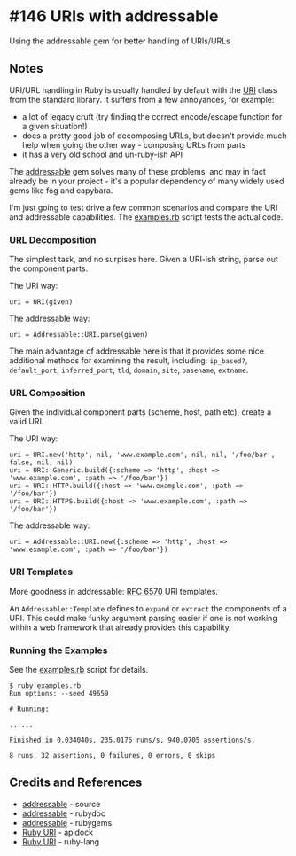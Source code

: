 # #146 URIs with addressable

Using the addressable gem for better handling of URIs/URLs

## Notes

URI/URL handling in Ruby is usually handled by default with the [URI](https://apidock.com/ruby/URI) class from the standard library.
It suffers from a few annoyances, for example:

* a lot of legacy cruft (try finding the correct encode/escape function for a given situation!)
* does a pretty good job of decomposing URLs, but doesn't provide much help when going the other way - composing URLs from parts
* it has a very old school and un-ruby-ish API

The [addressable](https://github.com/sporkmonger/addressable) gem solves many of these problems,
and may in fact already be in your project - it's a popular dependency of many widely used gems like fog and capybara.

I'm just going to test drive a few common scenarios and compare the URI and addressable capabilities.
The [examples.rb](./examples.rb) script tests the actual code.


### URL Decomposition

The simplest task, and no surpises here. Given a URI-ish string, parse out the component parts.

The URI way:
```
uri = URI(given)
```

The addressable way:
```
uri = Addressable::URI.parse(given)
```

The main advantage of addressable here is that it provides some nice additional methods for examining the result, including:
`ip_based?`, `default_port`, `inferred_port`, `tld`, `domain`, `site`, `basename`, `extname`.

### URL Composition

Given the individual component parts (scheme, host, path etc), create a valid URI.

The URI way:
```
uri = URI.new('http', nil, 'www.example.com', nil, nil, '/foo/bar', false, nil, nil)
uri = URI::Generic.build({:scheme => 'http', :host => 'www.example.com', :path => '/foo/bar'})
uri = URI::HTTP.build({:host => 'www.example.com', :path => '/foo/bar'})
uri = URI::HTTPS.build({:host => 'www.example.com', :path => '/foo/bar'})
```

The addressable way:
```
uri = Addressable::URI.new({:scheme => 'http', :host => 'www.example.com', :path => '/foo/bar'})
```

### URI Templates

More goodness in addressable: [RFC 6570](https://www.rfc-editor.org/rfc/rfc6570.txt) URI templates.

An `Addressable::Template` defines to `expand` or `extract` the components of a URI.
This could make funky argument parsing easier if one is not working within a web framework that already provides
this capability.

### Running the Examples

See the [examples.rb](./examples.rb) script for details.

```
$ ruby examples.rb
Run options: --seed 49659

# Running:

......

Finished in 0.034040s, 235.0176 runs/s, 940.0705 assertions/s.

8 runs, 32 assertions, 0 failures, 0 errors, 0 skips
```

## Credits and References

* [addressable](https://github.com/sporkmonger/addressable) - source
* [addressable](https://www.rubydoc.info/gems/addressable/file/README.md) - rubydoc
* [addressable](https://rubygems.org/gems/addressable/versions/2.4.0) - rubygems
* [Ruby URI](https://apidock.com/ruby/URI) - apidock
* [Ruby URI](https://docs.ruby-lang.org/en/2.1.0/URI.html) - ruby-lang
